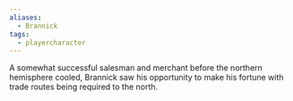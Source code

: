 ```yaml
---
aliases:
  - Brannick
tags:
  - playercharacter
---
```

A somewhat successful salesman and merchant before the northern hemisphere cooled, Brannick saw his opportunity to make his fortune with trade routes being required to the north.